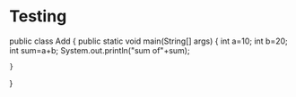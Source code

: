 # Testing
public class Add 
{
	public static void main(String[] args)
	{
		int a=10;
		int b=20;
		int sum=a+b;
		System.out.println("sum of"+sum);
		
	}
}
